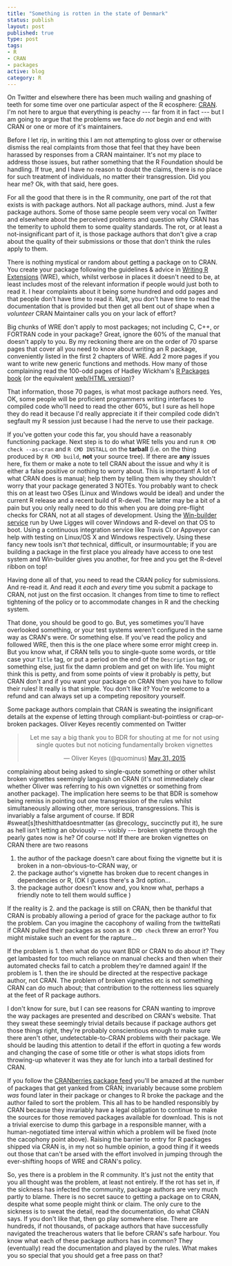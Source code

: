 ```yaml
--- 
title: "Something is rotten in the state of Denmark"
status: publish
layout: post
published: true
type: post
tags:
- R
- CRAN
- packages
active: blog
category: R
---
```


On Twitter and elsewhere there has been much wailing and gnashing of teeth for some time over one particular aspect of the R ecosphere: [CRAN](http://cran.r-project.org/). I'm not here to argue that everything is peachy --- far from it in fact --- but I am going to argue that the problems we face *do not* begin and end with CRAN or one or more of it's maintainers.

Before I let rip, in writing this I am not attempting to gloss over or otherwise dismiss the real complaints from those that feel that they have been harassed by responses from a CRAN maintainer. It's not my place to address those issues, but rather something that the R Foundation should be handling. If true, and I have no reason to doubt the claims, there is no place for such treatment of individuals, no matter their transgression. Did you hear me? Ok, with that said, here goes.

For all the good that there is in the R community, one part of the rot that exists is with package authors. Not all package authors, mind. Just a few package authors. Some of those same people seem very vocal on Twitter and elsewhere about the perceived problems and question why CRAN has the temerity to uphold them to some quality standards. The rot, or at least a not-insignificant part of it, is those package authors that don't give a crap about the quality of their submissions or those that don't think the rules apply to them.

There is nothing mystical or random about getting a package on to CRAN. You create your package following the guidelines & advice in [Writing R Extensions](http://cran.r-project.org/doc/manuals/r-patched/R-exts.html) (WRE), which, whilst verbose in places it doesn't need to be, at least includes most of the relevant information if people would just both to read it. I hear complaints about it being some hundred and odd pages and that people don't have time to read it. Wait, you don't have time to read the documentation that is provided but then get all bent out of shape when a *volunteer* CRAN Maintainer calls you on your lack of effort?

Big chunks of WRE don't apply to most packages; not including C, C++, or FORTRAN code in your package? Great, ignore the 60% of the manual that doesn't apply to you. By my reckoning there are on the order of 70 sparse pages that cover all you need to know about writing an R package, conveniently listed in the first 2 chapters of WRE. Add 2 more pages if you want to write new generic functions and methods. How many of those complaining read the 100-odd pages of Hadley Wickham's [R Packages book](http://shop.oreilly.com/product/0636920034421.do) (or the equivalent [web/HTML version](http://r-pkgs.had.co.nz/))?

That information, those 70 pages, is what most package authors need. Yes, OK, some people will be proficient programmers writing interfaces to compiled code who'll need to read the other 60%, but I sure as hell hope they do read it because I'd really appreciate it if their compiled code didn't segfault my R session just because I had the nerve to use their package.

If you've gotten your code this far, you should have a reasonably functioning package. Next step is to do what WRE tells you and run `R CMD check --as-cran` and `R CMD INSTALL` on the **tarball** (i.e. on the thing produced by `R CMD build`, **not** your source tree). If there are **any** issues here, fix them or make a note to tell CRAN about the issue and why it is either a false positive or nothing to worry about. This is important! A lot of what CRAN does is manual; help them by telling them why they shouldn't worry that your package generated 3 NOTEs. You probably want to check this on at least two OSes (Linux and Windows would be ideal) and under the current R release and a recent build of R-devel. The latter may be a bit of a pain but you only really need to do this when you are doing pre-flight checks for CRAN, not at all stages of development. Using the [Win-builder service](http://win-builder.r-project.org/) run by Uwe Ligges will cover Windows and R-devel on that OS to boot. Using a continuous integration service like Travis CI or Appveyor can help with testing on Linux/OS X and Windows respectively. Using these fancy new tools isn't *that* technical, difficult, or insurmountable; if you are building a package in the first place you already have access to one test system and Win-builder gives you another, for free and you get the R-devel ribbon on top! 

Having done all of that, you need to read the CRAN policy for submissions. And re-read it. And read it *each* and *every* time you submit a package to CRAN, not just on the first occasion. It changes from time to time to reflect tightening of the policy or to accommodate changes in R and the checking system.

That done, you should be good to go. But, yes sometimes you'll have overlooked something, or your test systems weren't configured in the same way as CRAN's were. Or something else. If you've read the policy and followed WRE, then this is the one place where some error might creep in. But you know what, if CRAN tells you to single-quote some words, or title case your `Title` tag, or put a period on the end of the `Description` tag, or something else, just fix the damn problem and get on with life. You might think this is petty, and from some points of view it probably is petty, but CRAN don't and if you want your package on CRAN then you have to follow their rules! It really is that simple. You don't like it? You're welcome to a refund and can always set up a competing repository yourself.

Some package authors complain that CRAN is sweating the insignificant details at the expense of letting through compliant-but-pointless or crap-or-broken packages. Oliver Keyes recently commented on Twitter

<blockquote class="twitter-tweet" lang="en" align="center"><p lang="en" dir="ltr">Let me say a big thank you to BDR for shouting at me for not using single quotes but not noticing fundamentally broken vignettes</p>&mdash; Oliver Keyes (@quominus) <a href="https://twitter.com/quominus/status/605025216222265344">May 31, 2015</a></blockquote>
<script async src="//platform.twitter.com/widgets.js" charset="utf-8"></script>

complaining about being asked to single-quote something or other whilst broken vignettes seemingly languish on CRAN (it's not immediately clear whether Oliver was referring to his own vignettes or something from another package). The implication here seems to be that BDR is somehow being remiss in pointing out one transgression of the rules whilst simultaneously allowing other, more serious, transgressions. This is invariably a false argument of course. If BDR #sweat[s]theshitthatdoesntmatter (as @recology_ succinctly put it), he sure as hell isn't letting an obviously --- visibly --- broken vignette through the pearly gates now is he? Of course not! If there are broken vignettes on CRAN there are two reasons

 1. the author of the package doesn't care about fixing the vignette but it is broken in a non-obvious-to-CRAN way, or
 2. the package author's vignette has broken due to recent changes in dependencies or R, (OK I guess there's a 3rd option...
 3. the package author doesn't know and, you know what, perhaps a friendly note to tell them would suffice )

If the reality is 2. and the package is still on CRAN, then be thankful that CRAN is probably allowing a period of grace for the package author to fix the problem. Can you imagine the cacophony of wailing from the twitteRati if CRAN pulled their packages as soon as `R CMD check` threw an error? You might mistake such an event for the rapture...

If the problem is 1. then what do you want BDR or CRAN to do about it? They get lambasted for too much reliance on manual checks and then when their automated checks fail to catch a problem they're damned again! If the problem is 1. then the ire should be directed at the respective package author, not CRAN. The problem of broken vignettes etc is not something CRAN can do much about; that contribution to the rottenness lies squarely at the feet of R package authors.

I don't know for sure, but I can see reasons for CRAN wanting to improve the way packages are presented and described on CRAN's website. That they sweat these seemingly trivial details because if package authors get those things right, they're probably conscientious enough to make sure there aren't other, undetectable-to-CRAN problems with their package.  We should be lauding this attention to detail if the effort in quoting a few words and changing the case of some title or other is what stops idiots from throwing-up whatever it was they ate for lunch into a tarball destined for CRAN.

If you follow the [CRANberries package feed](http://dirk.eddelbuettel.com/cranberries/) you'll be amazed at the number of packages that get yanked from CRAN; invariably because some problem *was* found later in their package or changes to R broke the package and the author failed to sort the problem. This all has to be handled responsibly by CRAN because they invariably have a legal obligation to continue to make the sources for those removed packages available for download. This is not a trivial exercise to dump this garbage in a responsible manner, with a human-negotiated time interval within which a problem will be fixed (note the cacophony point above). Raising the barrier to entry for R packages shipped via CRAN is, in my not so humble opinion, a good thing if it weeds out those that can't be arsed with the effort involved in jumping through the ever-shifting hoops of WRE and CRAN's policy.

So, yes there is a problem in the R community. It's just not the entity that you all thought was the problem, at least not entirely. If the rot has set in, if the sickness has infected the community, package authors are very much partly to blame. There is no secret sauce to getting a package on to CRAN, despite what some people might think or claim. The only cure to the sickness is to sweat the detail, read the documentation, do what CRAN says. If you don't like that, then go play somewhere else. There are hundreds, if not thousands, of package authors that have successfully navigated the treacherous waters that lie before CRAN's safe harbour. You know what each of these package authors has in common? They (eventually) read the documentation and played by the rules. What makes you so special that you should get a free pass on that?
